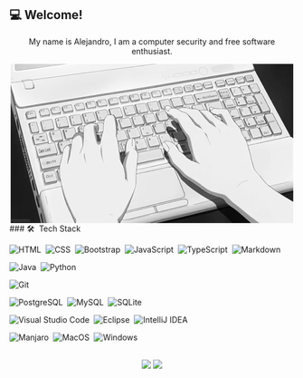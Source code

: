 ## :computer: Welcome!
<p align="center">
My name is Alejandro, I am a computer security and free software enthusiast.
 </p>
<div align="center" display="block">
<img alt="Coding" src="https://raw.githubusercontent.com/Alelizzt/Alelizzt/master/assets/image.gif" align="center"/>
</div>
### 🛠 &nbsp;Tech Stack

![HTML](https://img.shields.io/badge/HTML5%20-%23E34F26.svg?logo=html5&logoColor=white)&nbsp;
![CSS](https://img.shields.io/badge/CSS%20-%231572B6.svg?logo=css3&logoColor=white)&nbsp;
![Bootstrap](https://img.shields.io/badge/Bootstrap-%23563D7C.svg?style=flat&logo=bootstrap&logoColor=white)&nbsp;
![JavaScript](https://img.shields.io/badge/-JavaScript-white?style=flat&logo=javascript)&nbsp;
![TypeScript](https://img.shields.io/badge/-TypeScript-white?style=flat&logo=typescript)&nbsp;
![Markdown](https://img.shields.io/badge/-Markdown-gray?style=flat&logo=markdown)&nbsp;

![Java](https://img.shields.io/badge/-Java-18A2FF?style=flat&logo=Java&logoColor=FF2618)&nbsp;
![Python](https://img.shields.io/badge/-Python-yellow?style=flat&logo=python)&nbsp;

![Git](https://img.shields.io/badge/-Git-white?style=flat&logo=git)&nbsp;

![PostgreSQL](https://img.shields.io/badge/-PostgreSQL-white?style=flat&logo=PostgreSQL)&nbsp;
![MySQL](https://img.shields.io/badge/MySQL-0E40EF?style=flat&logo=mysql&logoColor=white)&nbsp;
![SQLite](https://img.shields.io/badge/SQLite-07405E?style=flat&logo=sqlite&logoColor=white")&nbsp;

![Visual Studio Code](https://img.shields.io/badge/-Visual%20Studio%20Code-0078d7?style=flat&logo=visual-studio-code&logoColor=white)&nbsp;
![Eclipse](https://img.shields.io/badge/-Eclipse-FF9918?style=flat&logo=eclipse-ide&logoColor=2C2255)&nbsp;
![IntelliJ IDEA](https://img.shields.io/badge/-IntelliJ%20IDEA-white?style=flat&logo=intellij-idea&logoColor=111111)&nbsp;

![Manjaro](https://img.shields.io/badge/-Manjaro-white?style=flat&logo=manjaro)&nbsp;
![MacOS](https://img.shields.io/badge/-MacOS-gray?style=flat&logo=apple)&nbsp;
![Windows](https://img.shields.io/badge/-Windows-gray?style=flat&logo=windows)&nbsp;


<br />
<div align="center">
  <img height="180em" src="https://github-readme-stats.vercel.app/api?username=Alelizzt&show_icons=true&theme=merko&include_all_commits=true&count_private=true&border_color=A4F72A"/>
  <img height="180em" src="https://github-readme-stats.vercel.app/api/top-langs/?username=Alelizzt&layout=compact&langs_count=8&border_color=A4F72A&theme=merko"/>
</div>

